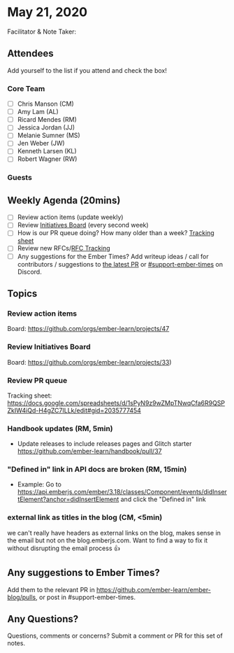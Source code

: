 # May 21, 2020

Facilitator & Note Taker: 

## Attendees

Add yourself to the list if you attend and check the box!

### Core Team
- [ ] Chris Manson (CM)
- [ ] Amy Lam (AL)
- [ ] Ricard Mendes (RM)
- [ ] Jessica Jordan (JJ)
- [ ] Melanie Sumner (MS)
- [ ] Jen Weber (JW)
- [ ] Kenneth Larsen (KL)
- [ ] Robert Wagner (RW)

### Guests

## Weekly Agenda (20mins)

- [ ] Review action items (update weekly)
- [ ] Review [Initiatives Board](https://github.com/orgs/ember-learn/projects/33) (every second week)
- [ ] How is our PR queue doing? How many older than a week? [Tracking sheet](https://docs.google.com/spreadsheets/d/1sPyN9z9wZMpTNwqCfa6R9QSPZkIW4iQd-H4gZC7ILLk/edit#gid=2035777454)
- [ ] Review new RFCs/[RFC Tracking](https://github.com/emberjs/rfc-tracking)
- [ ] Any suggestions for the Ember Times? Add writeup ideas / call for contributors / suggestions to [the latest PR](https://github.com/ember-learn/ember-blog/pulls?q=is%3Aopen+is%3Apr+label%3A%22%F0%9F%97%9E+embertimes%22%20or%20#support-ember-times) or [#support-ember-times](https://discordapp.com/channels/480462759797063690/485450546887786506) on Discord.

## Topics

### Review action items
Board: https://github.com/orgs/ember-learn/projects/47

### Review Initiatives Board
Board: https://github.com/orgs/ember-learn/projects/33)

### Review PR queue
Tracking sheet: https://docs.google.com/spreadsheets/d/1sPyN9z9wZMpTNwqCfa6R9QSPZkIW4iQd-H4gZC7ILLk/edit#gid=2035777454

### Handbook updates (RM, 5min)
- Update releases to include releases pages and Glitch starter https://github.com/ember-learn/handbook/pull/37

### "Defined in" link in API docs are broken (RM, 15min)
- Example: Go to https://api.emberjs.com/ember/3.18/classes/Component/events/didInsertElement?anchor=didInsertElement and click the "Defined in" link

### external link as titles in the blog (CM, <5min) 

we can't really have headers as external links on the blog, makes sense in the email but not on the blog.emberjs.com. Want to find a way to fix it without disrupting the email process :+1:

<!-- replace with topic -->
<!-- replace with topic -->
<!-- replace with topic -->
<!-- replace with topic -->

## Any suggestions to Ember Times?
Add them to the relevant PR in https://github.com/ember-learn/ember-blog/pulls, or post in #support-ember-times.

## Any Questions?
Questions, comments or concerns? Submit a comment or PR for this set of notes.
